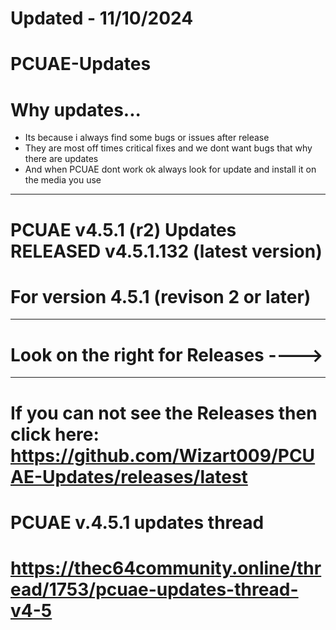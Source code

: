 # Updated - 11/10/2024 #
# PCUAE-Updates #
# Why updates...  #
* Its because i always find some bugs or issues after release
* They are most off times critical fixes and we dont want bugs that why there are updates
* And when PCUAE dont work ok always look for update and install it on the media you use
<hr>

# PCUAE v4.5.1 (r2) Updates RELEASED v4.5.1.132 (latest version) #
# For version 4.5.1 (revison 2 or later) #

<hr>

# Look on the right for Releases ----> #

<hr>

# If you can not see the Releases then click here: <br> https://github.com/Wizart009/PCUAE-Updates/releases/latest #
# PCUAE v.4.5.1 updates thread #
# https://thec64community.online/thread/1753/pcuae-updates-thread-v4-5 #
<br>

